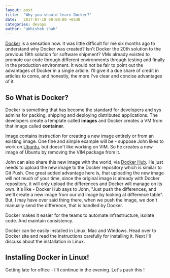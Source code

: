 ```yaml
---
layout: post
title:  "Why you should learn Docker?"
date:   2017-07-18 00:00:00 +0530
categories: devops
author: "abhishek shah"
---
```


[Docker]() is a sensation now. It was little difficult for me six months ago to understand why Docker was created? Isn't Docker the 20th solution to the previous 19th solution for software shipment? VMs already existed to promote our code through different environments through testing and finally in the production environment. It would not be fair to point out the advantages of Docker in a single article. I'll give it a due share of credit in articles to come, and honestly, the more I've clear and concise advantages of it.

## So What is Docker?
Docker is something that has become the standard for developers and sys admins for packing, shipping and deploying distributed applications. The developers create a template called **images** and Docker creates a VM from that image called **container**.

Image contains instruction for creating a new image entirely or from an existing image. One fine and simple example will be - suppose John likes to work on [Ubuntu](), but doesn't like working on VIM. So he creates a new image of Ubuntu by removing the VIM package from it.

John can also share this new image with the world, via [Docker Hub](). He just needs to upload the new image to the Docker repository which is similar to Git Push. One great added advantage here is, that uploading the new image will not much of your time, since the original image is already with Docker repository, it will only upload the differences and Docker will manage on its own. It's like - Docker Hub says to John, "Just push the differences, and we'll create a new image from our old image by looking at difference table". But, I may have over said thing there, when we push the image, we don't manually send the difference, that is handled by Docker.  

Docker makes it easier for the teams to automate infrastructure, isolate code. And maintain consistency.

Docker can be easily installed in Linux, Mac and Windows. Head over to Docker site and read the instructions carefully for installing it. Next I'll discuss about the installation in Linux.

## Installing Docker in Linux!
Getting late for office - I'll continue in the evening. Let's push this !
